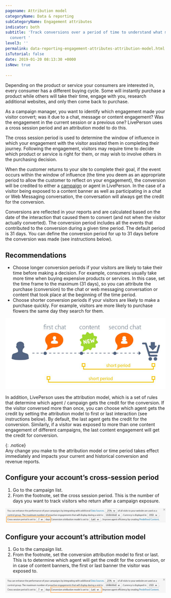 ```yaml
---
pagename: Attribution model
categoryName: Data & reporting
subCategoryName: Engagement attributes
indicator: both
subtitle: 'Track conversions over a period of time to understand what made your visitors
  convert '
level3: ''
permalink: data-reporting-engagement-attributes-attribution-model.html
isTutorial: false
date: 2019-01-20 08:13:30 +0000
isNew: true

---
```

Depending on the product or service your consumers are interested in, every consumer has a different buying cycle. Some will instantly purchase a product while others will take their time, engage with you, research additional websites, and only then come back to purchase.

As a campaign manager, you want to identify which engagement made your visitor convert; was it due to a chat, message or content engagement? Was the engagement in the current session or a previous one? LivePerson uses a cross session period and an attribution model to do this.

The cross session period is used to determine the window of influence in which your engagement with the visitor assisted them in completing their journey. Following the engagement, visitors may require time to decide which product or service is right for them, or may wish to involve others in the purchasing decision.

When the customer returns to your site to complete their goal, if the event occurs within the window of influence (the time you deem as an appropriate period to allow the customer to reflect on your engagement), the conversion will be credited to either a [campaign](contact-center-management-campaigns-campaigns-overview.html) or agent in LivePerson. In the case of a visitor being exposed to a content banner as well as participating in a chat or Web Messaging conversation, the conversation will always get the credit for the conversion.

Conversions are reflected in your reports and are calculated based on the date of the interaction that caused them to convert (and not when the visitor actually converted). The conversion period includes all the events that contributed to the conversion during a given time period. The default period is 31 days. You can define the conversion period for up to 31 days before the conversion was made (see instructions below).

## Recommendations

* Choose longer conversion periods if your visitors are likely to take their time before making a decision. For example, consumers usually take more time when buying expensive products or services. In this case, set the time frame to the maximum (31 days), so you can attribute the purchase (conversion) to the chat or web messaging conversation or content that took place at the beginning of the time period.
* Choose shorter conversion periods if your visitors are likely to make a purchase quickly. For example, visitors are more likely to purchase flowers the same day they search for them.

![](/img/attribution-model1.png)

In addition, LivePerson uses the attribution model, which is a set of rules that determine which agent / campaign gets the credit for the conversion. If the visitor conversed more than once, you can choose which agent gets the credit by setting the attribution model to first or last interaction (see instructions below). By default, the last agent gets the credit for the conversion. Similarly, if a visitor was exposed to more than one content engagement of different campaigns, the last content engagement will get the credit for conversion.

{: .notice}  
Any change you make to the attribution model or time period takes effect immediately and impacts your current and historical conversion and revenue reports.

## Configure your account’s cross-session period

1. Go to the campaign list.
2. From the footnote, set the cross session period. This is the number of days you want to track visitors who return after a campaign exposure.

![](/img/attribution-model3.png)

## Configure your account’s attribution model

1. Go to the campaign list.
2. From the footnote, set the conversion attribution model to first or last. This is to determine which agent will get the credit for the conversion, or in case of content banners, the first or last banner the visitor was exposed to.

![](/img/attribution-model4-1.png)
